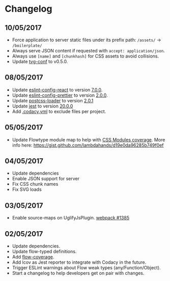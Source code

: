 # Changelog

## 10/05/2017

  * Force application to server static files under its prefix path: `/assets/` -> `/boilerplate/`
  * Always serve JSON content if requested with `accept: application/json`.
  * Always use `[name]` and `[chunkhash]` for CSS assets to avoid collisions.
  * Update [tvg-conf](https://bitbucket.org/betfair-us/tvg-conf) to v0.5.0.

## 08/05/2017

  * Update [eslint-config-react](https://github.com/yannickcr/eslint-plugin-react) to version [7.0.0](https://github.com/yannickcr/eslint-plugin-react/blob/master/CHANGELOG.md#700---2017-05-06).
  * Update [eslint-config-prettier](https://github.com/prettier/eslint-config-prettier) to version [2.0.0](https://github.com/prettier/eslint-config-prettier/blob/master/CHANGELOG.md#version-200-2017-05-07).
  * Update [postcss-loader](https://github.com/postcss/postcss-loader) to version [2.0.1](https://github.com/postcss/postcss-loader/blob/master/CHANGELOG.md#201-2017-05-08)
  * Update [jest](https://github.com/facebook/jest) to version [20.0.0](https://github.com/facebook/jest/blob/2a9d2daf2f320da2ce828e618b7f4ce37133bb8d/CHANGELOG.md#jest-2000)
  * Add [.codacy.yml](https://support.codacy.com/hc/en-us/articles/115002130625-Codacy-Configuration-File) to exclude files per project.

## 05/05/2017

  * Update Flowtype module map to help with [CSS Modules coverage](https://github.com/ckknight/css-module-flow). More info here: https://gist.github.com/lambdahands/d19e0da96285b749f0ef

## 04/05/2017

  * Update dependencies
  * Enable JSON support for server
  * Fix CSS chunk names
  * Fix SVG loads

## 03/05/2017

  * Enable source-maps on UglifyJsPlugin. [webpack #1385](https://github.com/webpack/webpack/issues/1385)

## 02/05/2017

  * Update dependencies.
  * Update flow-typed definitions.
  * Add [flow-coverage](https://github.com/rpl/flow-coverage-report).
  * Add lcov as Jest reporter to integrate with Codacy in the future.
  * Trigger ESLint warnings about Flow weak types (any/Function/Object).
  * Start a changelog to help developers get on pair with changes.
